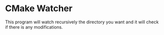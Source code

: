 # CMake Watcher
This program will watch recursively the directory you want and it will check if there is any modifications. 
